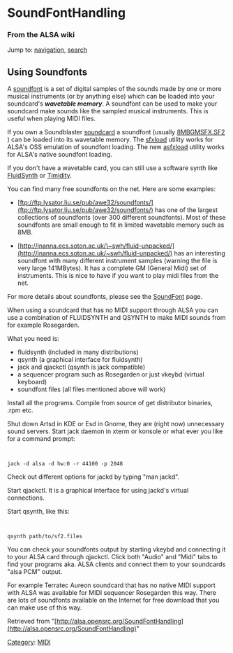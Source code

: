 SoundFontHandling
=================

### From the ALSA wiki

Jump to: [navigation](#mw-head), [search](#p-search)

Using Soundfonts
----------------

A [soundfont](/Soundfont "Soundfont") is a set of digital samples of the
sounds made by one or more musical instruments (or by anything else)
which can be loaded into your soundcard's ***wavetable memory***. A
soundfont can be used to make your soundcard make sounds like the
sampled musical instruments. This is useful when playing MIDI files.

If you own a Soundblaster [soundcard](/Soundcard "Soundcard") a
soundfont (usually
[8MBGMSFX.SF2](http://www.alsa-project.org/~james/sound-fonts/8MBGMSFX.SF2)
) can be loaded into its wavetable memory. The
[sfxload](/Sfxload "Sfxload") utility works for ALSA's OSS emulation of
soundfont loading. The new [asfxload](/Asfxload "Asfxload") utility
works for ALSA's native soundfont loading.

If you don't have a wavetable card, you can still use a software synth
like [FluidSynth](/FluidSynth "FluidSynth") or
[Timidity](/Timidity "Timidity").

You can find many free soundfonts on the net. Here are some examples:

-   [ftp://ftp.lysator.liu.se/pub/awe32/soundfonts/](ftp://ftp.lysator.liu.se/pub/awe32/soundfonts/)
    has one of the largest collections of soundfonts (over 300 different
    soundfonts). Most of these soundfonts are small enough to fit in
    limited wavetable memory such as 8MB.

-   [http://inanna.ecs.soton.ac.uk/\~swh/fluid-unpacked/](http://inanna.ecs.soton.ac.uk/~swh/fluid-unpacked/)
    has an interesting soundfont with many different instrument samples
    (warning the file is very large 141MBytes). It has a complete GM
    (General Midi) set of instruments. This is nice to have if you want
    to play midi files from the net.

For more details about soundfonts, please see the
[SoundFont](/SoundFont "SoundFont") page.

When using a soundcard that has no MIDI support through ALSA you can use
a combination of FLUIDSYNTH and QSYNTH to make MIDI sounds from for
example Rosegarden.

What you need is:

-   fluidsynth (included in many distributions)
-   qsynth (a graphical interface for fluidsynth)
-   jack and qjackctl (qsynth is jack compatible)
-   a sequencer program such as Rosegarden or just vkeybd (virtual
    keyboard)
-   soundfont files (all files mentioned above will work)

Install all the programs. Compile from source of get distributor
binaries, .rpm etc.

Shut down Artsd in KDE or Esd in Gnome, they are (right now) unnecessary
sound servers. Start jack daemon in xterm or konsole or what ever you
like for a command prompt:

` `

    jack -d alsa -d hw:0 -r 44100 -p 2048

Check out different options for jackd by typing "man jackd".

Start qjackctl. It is a graphical interface for using jackd's virtual
connections.

Start qsynth, like this:

` `

    qsynth path/to/sf2.files

You can check your soundfonts output by starting vkeybd and connecting
it to your ALSA card through qjackctl. Click both "Audio" and "Midi"
tabs to find your programs aka. ALSA clients and connect them to your
soundcards "alsa PCM" output.

For example Terratec Aureon soundcard that has no native MIDI support
with ALSA was available for MIDI sequencer Rosegarden this way. There
are lots of soundfonts available on the Internet for free download that
you can make use of this way.

Retrieved from
"[http://alsa.opensrc.org/SoundFontHandling](http://alsa.opensrc.org/SoundFontHandling)"

[Category](/Special:Categories "Special:Categories"):
[MIDI](/Category:MIDI "Category:MIDI")

